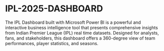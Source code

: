 # IPL-2025-DASHBOARD
The IPL Dashboard built with Microsoft Power BI is a powerful and interactive business intelligence tool that presents comprehensive insights from Indian Premier League (IPL) real time datasets. Designed for analysts, fans, and stakeholders, this dashboard offers a 360-degree view of team performances, player statistics, and seasons.
